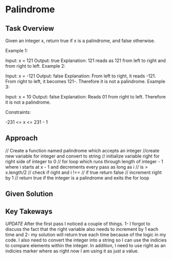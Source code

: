 # Palindrome

## Task Overview
Given an integer x, return true if x is a palindrome, and false otherwise.

Example 1:

Input: x = 121
Output: true
Explanation: 121 reads as 121 from left to right and from right to left.
Example 2:

Input: x = -121
Output: false
Explanation: From left to right, it reads -121. From right to left, it becomes 121-. Therefore it is not a palindrome.
Example 3:

Input: x = 10
Output: false
Explanation: Reads 01 from right to left. Therefore it is not a palindrome.
 

Constraints:

-231 <= x <= 231 - 1

## Approach
// Create a function named palindrome which accepts an integer
    //create new variable for integer and convert to string
    // initialize variable right for right side of integer to 0
    // for loop which runs through length of integer - 1 where i starts at x - 1 and decrements every pass as long as i
    // is > x.length/2
        // check if right and i !==
        // if true return false
        // increment right by 1
    // return true if the integer is a palindrome and exits the for loop

## Given Solution

## Key Takeways
*UPDATE* After the first pass I noticed a couple of things. 1- I forgot to discuss the fact that the right variable also needs to increment by 1 each time and 2- my solution will return true each time because of the logic in my code.
I also need to convert the integer into a string so I can use the indicies to compare elements within the integer. In addition, I need to use right as an indicies marker where as right now I am using it as just a value.
